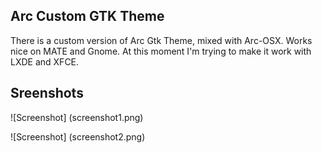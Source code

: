 ## Arc Custom GTK Theme ##
There is a custom version of Arc Gtk Theme, mixed with Arc-OSX. Works nice on MATE and Gnome. At this moment I'm trying to make it work with LXDE and XFCE.
## Sreenshots 
![Screenshot] (screenshot1.png)

![Screenshot] (screenshot2.png)
